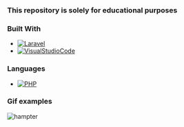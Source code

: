 ### This repository is solely for educational purposes


### Built With

* [![Laravel][Laravel.com]][Laravel-url]
* [![VisualStudioCode][visual.com]][visual-url]

### Languages

* [![PHP][php.com]][php-url]




### Gif examples
![hampter](https://user-images.githubusercontent.com/86321092/221534029-b3beb583-0e52-42ac-aa71-bb27bb9663bb.gif)













<!-- MARKDOWN LINKS & IMAGES -->

[Laravel.com]: https://img.shields.io/badge/Laravel-FF2D20?style=for-the-badge&logo=laravel&logoColor=white&scale=1
[Laravel-url]: https://laravel.com
[php.com]: https://badgen.net/badge/icon/php?icon=php&label&scale=2
[php-url]: https://www.php.net/
[visual.com]: https://badgen.net/badge/icon/visualstudio?icon=visualstudio&label&scale=3
[visual-url]: https://code.visualstudio.com/
